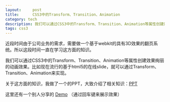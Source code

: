 ```yaml
---
layout:     post
title:      CSS3中的Transform、Transition、Animation 
category: tech
description: 我们可以通过CSS3中的Transform、Transition、Animation等属性创建效果绚丽的动画效果
tags: css3
---
```


近段时间由于公司业务的需求，需要做一个基于webkit的具有3D效果的翻页系统。所以这段时间一直在学习这方面的知识。

我们可以通过CSS3中的Transform、Transition、Animation等属性创建效果绚丽的动画效果。比如现在流行的基于html5的在线slide，就可以通过Transform、Transition、Animation来实现。

关于这方面的知识，我做了一个的PPT，大致介绍了相关知识：[PPT](/css3ppt/css3transform.htm)

这里还有一个别人分享的 [Demo](/css3ppt/demo.html) （通过回车键来展示效果）